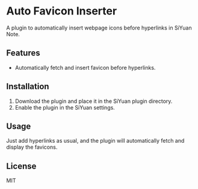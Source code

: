 # Auto Favicon Inserter

A plugin to automatically insert webpage icons before hyperlinks in SiYuan Note.

## Features

- Automatically fetch and insert favicon before hyperlinks.

## Installation

1. Download the plugin and place it in the SiYuan plugin directory.
2. Enable the plugin in the SiYuan settings.

## Usage

Just add hyperlinks as usual, and the plugin will automatically fetch and display the favicons.

## License

MIT
